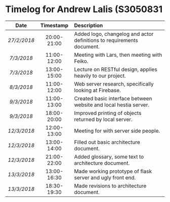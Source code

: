# Timelog for Andrew Lalis (S3050831

| Date | Timestamp | Description |
| :---:        |       :---: | :--- |
| *27/2/2018* | 20:00-21:00 | Added logo, changelog and actor definitions to requirements document. |
| *7/3/2018* | 11:00-12:00 | Meeting with Lars, then meeting with Feiko. |
| *7/3/2018* | 13:00-15:00 | Lecture on RESTful design, applies heavily to our project. |
| *8/3/2018* | 11:00-12:00 | Web server research, specifically looking at Firebase. |
| *9/3/2018* | 11:00-13:00 | Created basic interface between website and local hestia server. |
| *9/3/2018* | 18:00-20:00 | Improved printing of objects returned by local server. |
| *12/3/2018* | 12:00-13:00 | Meeting for with server side people. |
| *12/3/2018* | 13:00-14:00 | Filled out basic architecture document. |
| *12/3/2018* | 21:00-22:00 | Added glossary, some text to architecture document. |
| *13/3/2018* | 13:00-16:30 | Made working prototype of flask server and ugly front end. |
| *13/3/2018* | 18:30-19:30 | Made revisions to architecture document. |
